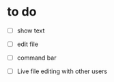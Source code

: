 # to do

- [ ] show text
- [ ] edit file
- [ ] command bar 

- [ ] Live file editing with other users

